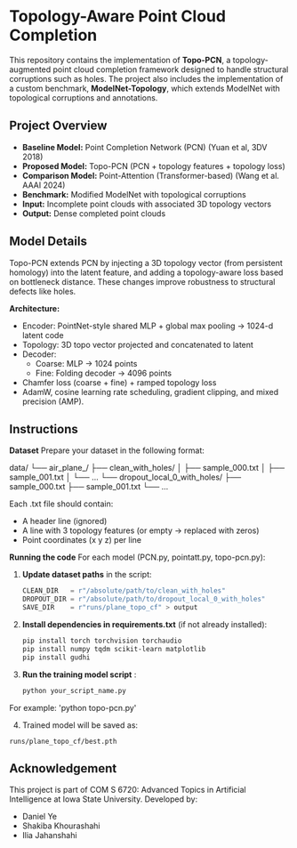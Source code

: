 # Topology-Aware Point Cloud Completion

This repository contains the implementation of **Topo-PCN**, a topology-augmented point cloud completion framework designed to handle structural corruptions such as holes. The project also includes the implementation of a custom benchmark, **ModelNet-Topology**, which extends ModelNet with topological corruptions and annotations.

##  Project Overview

- **Baseline Model:** Point Completion Network (PCN) (Yuan et al, 3DV 2018)
- **Proposed Model:** Topo-PCN (PCN + topology features + topology loss)
- **Comparison Model:** Point-Attention (Transformer-based) (Wang et al. AAAI 2024)
- **Benchmark:** Modified ModelNet with topological corruptions
- **Input:** Incomplete point clouds with associated 3D topology vectors
- **Output:** Dense completed point clouds

## Model Details
Topo-PCN extends PCN by injecting a 3D topology vector (from persistent homology) into the latent feature, and adding a topology-aware loss based on bottleneck distance. These changes improve robustness to structural defects like holes.

**Architecture:**
- Encoder: PointNet-style shared MLP + global max pooling → 1024-d latent code
- Topology: 3D topo vector projected and concatenated to latent
- Decoder:
  - Coarse: MLP → 1024 points
  - Fine: Folding decoder → 4096 points
- Chamfer loss (coarse + fine) + ramped topology loss
- AdamW, cosine learning rate scheduling, gradient clipping, and mixed precision (AMP).

## Instructions

**Dataset**
Prepare your dataset in the following format:

data/
└── air_plane_/
    ├── clean_with_holes/
    │   ├── sample_000.txt
    │   ├── sample_001.txt
    │   └── ...
    └── dropout_local_0_with_holes/
        ├── sample_000.txt
        ├── sample_001.txt
        └── ...

Each .txt file should contain:
- A header line (ignored)
- A line with 3 topology features (or empty → replaced with zeros)
- Point coordinates (x y z) per line

**Running the code**
For each model (PCN.py, pointatt.py, topo-pcn.py): 

1. **Update dataset paths** in the script:
   ```python
   CLEAN_DIR   = r"/absolute/path/to/clean_with_holes"
   DROPOUT_DIR = r"/absolute/path/to/dropout_local_0_with_holes"
   SAVE_DIR    = r"runs/plane_topo_cf" > output 
   ```

2. **Install dependencies in requirements.txt** (if not already installed):
   ```bash
   pip install torch torchvision torchaudio
   pip install numpy tqdm scikit-learn matplotlib
   pip install gudhi
   ```
3. **Run the training model script** :
   ```bash
   python your_script_name.py
   ```
For example: 'python topo-pcn.py'

4. Trained model will be saved as:
```
runs/plane_topo_cf/best.pth
```

## Acknowledgement
This project is part of COM S 6720: Advanced Topics in Artificial Intelligence at Iowa State University. Developed by:
* Daniel Ye
* Shakiba Khourashahi
* Ilia Jahanshahi



